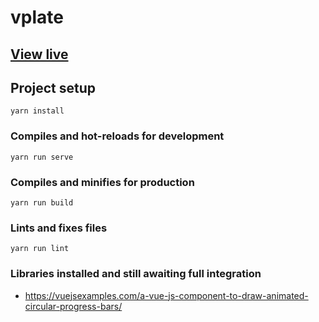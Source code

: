 # vplate

## [View live](https://alexanderjacks.github.io/vplate/)

## Project setup
```
yarn install
```

### Compiles and hot-reloads for development
```
yarn run serve
```

### Compiles and minifies for production
```
yarn run build
```

### Lints and fixes files
```
yarn run lint
```

### Libraries installed and still awaiting full integration
+ https://vuejsexamples.com/a-vue-js-component-to-draw-animated-circular-progress-bars/


